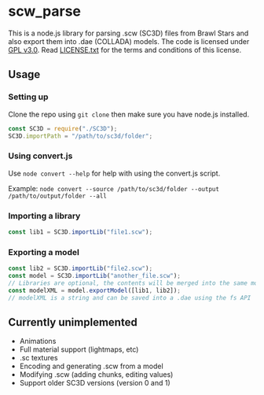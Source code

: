 # scw_parse
This is a node.js library for parsing .scw (SC3D) files from Brawl Stars and also export them into .dae (COLLADA) models.
The code is licensed under [GPL v3.0](LICENSE.txt). Read [LICENSE.txt](LICENSE.txt) for the terms and conditions of this license.

## Usage

### Setting up

Clone the repo using `git clone` then make sure you have node.js installed.
```js
const SC3D = require("./SC3D");
SC3D.importPath = "/path/to/sc3d/folder";
```

### Using convert.js
Use `node convert --help` for help with using the convert.js script.

Example: `node convert --source /path/to/sc3d/folder --output /path/to/output/folder --all`

### Importing a library

```js
const lib1 = SC3D.importLib("file1.scw");
```

### Exporting a model

```js
const lib2 = SC3D.importLib("file2.scw");
const model = SC3D.importLib("another_file.scw");
// Libraries are optional, the contents will be merged into the same model
const modelXML = model.exportModel([lib1, lib2]);
// modelXML is a string and can be saved into a .dae using the fs API
```

## Currently unimplemented
 - Animations
 - Full material support (lightmaps, etc)
 - .sc textures
 - Encoding and generating .scw from a model
 - Modifying .scw (adding chunks, editing values)
 - Support older SC3D versions (version 0 and 1)